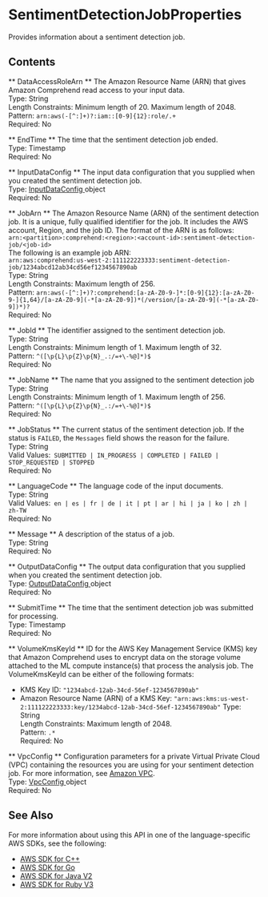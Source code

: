 # SentimentDetectionJobProperties<a name="API_SentimentDetectionJobProperties"></a>

Provides information about a sentiment detection job\.

## Contents<a name="API_SentimentDetectionJobProperties_Contents"></a>

 ** DataAccessRoleArn **   <a name="comprehend-Type-SentimentDetectionJobProperties-DataAccessRoleArn"></a>
The Amazon Resource Name \(ARN\) that gives Amazon Comprehend read access to your input data\.  
Type: String  
Length Constraints: Minimum length of 20\. Maximum length of 2048\.  
Pattern: `arn:aws(-[^:]+)?:iam::[0-9]{12}:role/.+`   
Required: No

 ** EndTime **   <a name="comprehend-Type-SentimentDetectionJobProperties-EndTime"></a>
The time that the sentiment detection job ended\.  
Type: Timestamp  
Required: No

 ** InputDataConfig **   <a name="comprehend-Type-SentimentDetectionJobProperties-InputDataConfig"></a>
The input data configuration that you supplied when you created the sentiment detection job\.  
Type: [ InputDataConfig ](API_InputDataConfig.md) object  
Required: No

 ** JobArn **   <a name="comprehend-Type-SentimentDetectionJobProperties-JobArn"></a>
The Amazon Resource Name \(ARN\) of the sentiment detection job\. It is a unique, fully qualified identifier for the job\. It includes the AWS account, Region, and the job ID\. The format of the ARN is as follows:  
 `arn:<partition>:comprehend:<region>:<account-id>:sentiment-detection-job/<job-id>`   
The following is an example job ARN:  
 `arn:aws:comprehend:us-west-2:111122223333:sentiment-detection-job/1234abcd12ab34cd56ef1234567890ab`   
Type: String  
Length Constraints: Maximum length of 256\.  
Pattern: `arn:aws(-[^:]+)?:comprehend:[a-zA-Z0-9-]*:[0-9]{12}:[a-zA-Z0-9-]{1,64}/[a-zA-Z0-9](-*[a-zA-Z0-9])*(/version/[a-zA-Z0-9](-*[a-zA-Z0-9])*)?`   
Required: No

 ** JobId **   <a name="comprehend-Type-SentimentDetectionJobProperties-JobId"></a>
The identifier assigned to the sentiment detection job\.  
Type: String  
Length Constraints: Minimum length of 1\. Maximum length of 32\.  
Pattern: `^([\p{L}\p{Z}\p{N}_.:/=+\-%@]*)$`   
Required: No

 ** JobName **   <a name="comprehend-Type-SentimentDetectionJobProperties-JobName"></a>
The name that you assigned to the sentiment detection job  
Type: String  
Length Constraints: Minimum length of 1\. Maximum length of 256\.  
Pattern: `^([\p{L}\p{Z}\p{N}_.:/=+\-%@]*)$`   
Required: No

 ** JobStatus **   <a name="comprehend-Type-SentimentDetectionJobProperties-JobStatus"></a>
The current status of the sentiment detection job\. If the status is `FAILED`, the `Messages` field shows the reason for the failure\.  
Type: String  
Valid Values:` SUBMITTED | IN_PROGRESS | COMPLETED | FAILED | STOP_REQUESTED | STOPPED`   
Required: No

 ** LanguageCode **   <a name="comprehend-Type-SentimentDetectionJobProperties-LanguageCode"></a>
The language code of the input documents\.  
Type: String  
Valid Values:` en | es | fr | de | it | pt | ar | hi | ja | ko | zh | zh-TW`   
Required: No

 ** Message **   <a name="comprehend-Type-SentimentDetectionJobProperties-Message"></a>
A description of the status of a job\.  
Type: String  
Required: No

 ** OutputDataConfig **   <a name="comprehend-Type-SentimentDetectionJobProperties-OutputDataConfig"></a>
The output data configuration that you supplied when you created the sentiment detection job\.  
Type: [ OutputDataConfig ](API_OutputDataConfig.md) object  
Required: No

 ** SubmitTime **   <a name="comprehend-Type-SentimentDetectionJobProperties-SubmitTime"></a>
The time that the sentiment detection job was submitted for processing\.  
Type: Timestamp  
Required: No

 ** VolumeKmsKeyId **   <a name="comprehend-Type-SentimentDetectionJobProperties-VolumeKmsKeyId"></a>
ID for the AWS Key Management Service \(KMS\) key that Amazon Comprehend uses to encrypt data on the storage volume attached to the ML compute instance\(s\) that process the analysis job\. The VolumeKmsKeyId can be either of the following formats:  
+ KMS Key ID: `"1234abcd-12ab-34cd-56ef-1234567890ab"` 
+ Amazon Resource Name \(ARN\) of a KMS Key: `"arn:aws:kms:us-west-2:111122223333:key/1234abcd-12ab-34cd-56ef-1234567890ab"` 
Type: String  
Length Constraints: Maximum length of 2048\.  
Pattern: `.*`   
Required: No

 ** VpcConfig **   <a name="comprehend-Type-SentimentDetectionJobProperties-VpcConfig"></a>
 Configuration parameters for a private Virtual Private Cloud \(VPC\) containing the resources you are using for your sentiment detection job\. For more information, see [Amazon VPC](https://docs.aws.amazon.com/vpc/latest/userguide/what-is-amazon-vpc.html)\.   
Type: [ VpcConfig ](API_VpcConfig.md) object  
Required: No

## See Also<a name="API_SentimentDetectionJobProperties_SeeAlso"></a>

For more information about using this API in one of the language\-specific AWS SDKs, see the following:
+  [ AWS SDK for C\+\+](https://docs.aws.amazon.com/goto/SdkForCpp/comprehend-2017-11-27/SentimentDetectionJobProperties) 
+  [ AWS SDK for Go](https://docs.aws.amazon.com/goto/SdkForGoV1/comprehend-2017-11-27/SentimentDetectionJobProperties) 
+  [ AWS SDK for Java V2](https://docs.aws.amazon.com/goto/SdkForJavaV2/comprehend-2017-11-27/SentimentDetectionJobProperties) 
+  [ AWS SDK for Ruby V3](https://docs.aws.amazon.com/goto/SdkForRubyV3/comprehend-2017-11-27/SentimentDetectionJobProperties) 